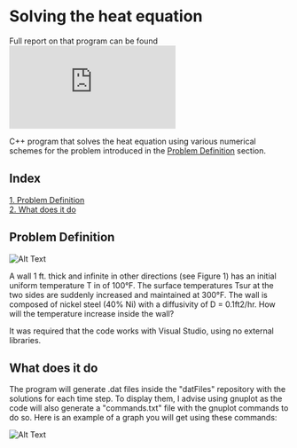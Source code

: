# Solving the heat equation

Full report on that program can be found ![here](https://victorostertag.fr/files/Computation_Methods_And_CPP_Assignment_Victor_OSTERTAG.pdf)

C++ program that solves the heat equation using various numerical schemes for the problem introduced in the [Problem Definition](#problem-definition) section.

## Index
[1. Problem Definition](#problem-definition)  
[2. What does it do](#what-does-it-do)  

## Problem Definition

![Alt Text](https://image.ibb.co/i8NzYb/wall_problem.jpg)

A wall 1 ft.  thick and infinite in other directions (see Figure 1) has an initial uniform temperature T in of 100°F. The surface temperatures Tsur at the two sides are suddenly increased and maintained at 300°F. The wall is composed of nickel steel (40% Ni) with a diffusivity of D = 0.1ft2/hr. 
How will the temperature increase inside the wall?

It was required that the code works with Visual Studio, using no external libraries.

## What does it do

The program will generate .dat files inside the "datFiles" repository with the solutions for each time step. To display them, I advise using gnuplot as the code will also generate a "commands.txt" file with the gnuplot commands to do so. Here is an example of a graph you will get using these commands:

![Alt Text](https://image.ibb.co/gZ4hKG/Crank_Nicholson_t30_delta_T0_01.png)
